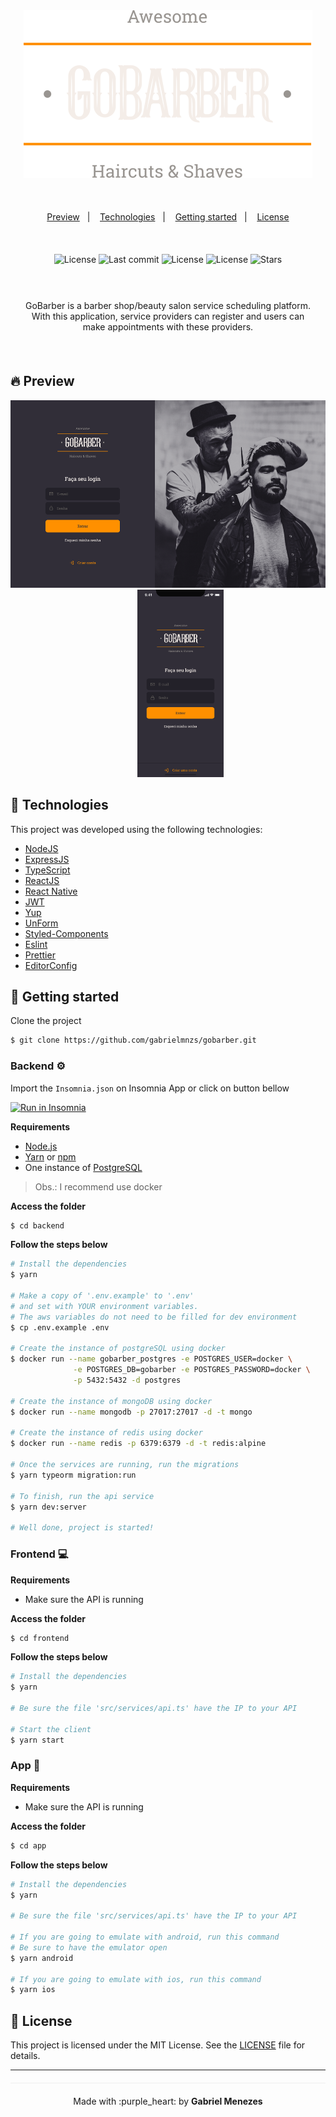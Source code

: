<div  align="center"  style="margin-bottom: 20px;">
  <img  alt="gobarber"  src=".github/logo.svg"  width="auto"  heigth="auto"/>
</div>

<br />

<p  align="center">
  <a  href="#-preview">Preview</a>&nbsp;&nbsp;&nbsp;|&nbsp;&nbsp;&nbsp;
  <a  href="#-technologies">Technologies</a>&nbsp;&nbsp;&nbsp;|&nbsp;&nbsp;&nbsp;
  <a  href="#-getting-started">Getting started</a>&nbsp;&nbsp;&nbsp;|&nbsp;&nbsp;&nbsp;
  <a  href="#-license">License</a>
</p>  

<br />

<div  align="center"  style="margin: 20px;">
  <img  src="https://img.shields.io/badge/license-MIT-orange.svg?style=flat-square"  alt="License">
  <img  src="https://img.shields.io/github/last-commit/gabrielmnzs/gobarber?color=orange&style=flat-square"  alt="Last commit">
  <img  src="https://img.shields.io/badge/made%20by-Gabriel%20Menezes-%23FF9000?color=orange&style=flat-square"  alt="License">
  <img  src="https://img.shields.io/github/languages/top/gabrielmnzs/gobarber?color=orange&style=flat-square"  alt="License">
  <img  src="https://img.shields.io/github/stars/gabrielmnzs/gobarber?color=orange&style=flat-square"  alt="Stars">
</div>

<br />

<p align="center"  style="margin: 20px;">
GoBarber is a barber shop/beauty salon service scheduling platform. With this application, service providers can register and users can make appointments with these providers.
</p>

<br />

## 🔥 Preview

<div  align="center">
  <img  src=".github/preview-web.png"  style="height:300px;"  alt="preview"/>
  &nbsp;&nbsp;&nbsp;&nbsp;&nbsp;&nbsp;&nbsp;&nbsp;&nbsp;
  <img  src=".github/preview-app.png"  style="height:300px;"  alt="preview"/>
</div>

## 🧪 Technologies

This project was developed using the following technologies:

- [NodeJS](https://nodejs.org/en/)
- [ExpressJS](https://expressjs.com/pt-br/)
- [TypeScript](https://www.typescriptlang.org/)
- [ReactJS](https://pt-br.reactjs.org/)
- [React Native](https://reactnative.dev/)
- [JWT](https://jwt.io/)
- [Yup](https://github.com/jquense/yup)
- [UnForm](https://unform.dev/)
- [Styled-Components](https://styled-components.com/)
- [Eslint](https://eslint.org/)
- [Prettier](https://prettier.io/)
- [EditorConfig](https://editorconfig.org/)

## 🚀 Getting started

Clone the project

```bash
$ git clone https://github.com/gabrielmnzs/gobarber.git
```

### **Backend** ⚙️

Import the `Insomnia.json` on Insomnia App or click on  button bellow

<a href="https://insomnia.rest/run/?label=gobarber-gabrielmnzs&uri=https%3A%2F%2Fgithub.com%2Fgabrielmnzs%2Fgobarber%2Fblob%2Fmaster%2Fbackend%2FInsominia.json" target="_blank"><img src="https://insomnia.rest/images/run.svg" alt="Run in Insomnia"></a>

**Requirements**

- [Node.js](https://nodejs.org/en/)
- [Yarn](https://classic.yarnpkg.com/) or [npm](https://www.npmjs.com/)
- One instance of [PostgreSQL](https://www.postgresql.org/)

> Obs.: I recommend use docker

**Access the folder**

```bash
$ cd backend
```

**Follow the steps below**

```bash
# Install the dependencies
$ yarn

# Make a copy of '.env.example' to '.env'
# and set with YOUR environment variables.
# The aws variables do not need to be filled for dev environment
$ cp .env.example .env

# Create the instance of postgreSQL using docker
$ docker run --name gobarber_postgres -e POSTGRES_USER=docker \
              -e POSTGRES_DB=gobarber -e POSTGRES_PASSWORD=docker \
              -p 5432:5432 -d postgres

# Create the instance of mongoDB using docker
$ docker run --name mongodb -p 27017:27017 -d -t mongo

# Create the instance of redis using docker
$ docker run --name redis -p 6379:6379 -d -t redis:alpine

# Once the services are running, run the migrations
$ yarn typeorm migration:run

# To finish, run the api service
$ yarn dev:server

# Well done, project is started!
```

### **Frontend** 💻

**Requirements**

- Make sure the API is running

**Access the folder**

```bash
$ cd frontend
```

**Follow the steps below**

```bash
# Install the dependencies
$ yarn

# Be sure the file 'src/services/api.ts' have the IP to your API

# Start the client
$ yarn start
```

### **App** 📱

**Requirements**

- Make sure the API is running

**Access the folder**

```bash
$ cd app
```

**Follow the steps below**

```bash
# Install the dependencies
$ yarn

# Be sure the file 'src/services/api.ts' have the IP to your API

# If you are going to emulate with android, run this command
# Be sure to have the emulator open
$ yarn android

# If you are going to emulate with ios, run this command
$ yarn ios
```

## 📝 License

This project is licensed under the MIT License. See the [LICENSE](LICENSE.md) file for details.

---

<p  align="center"  style="margin-top: 20px; border-top: 1px solid #eee; padding-top: 20px;">
  Made with :purple_heart: by <strong>Gabriel Menezes</strong>
</p>
